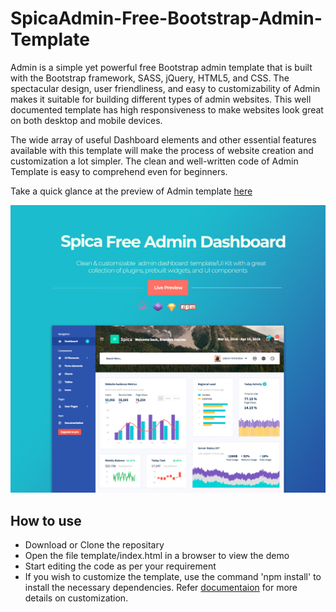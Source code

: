 # SpicaAdmin-Free-Bootstrap-Admin-Template

Admin is a simple yet powerful free Bootstrap admin template that is built with the Bootstrap framework, SASS, jQuery, HTML5, and CSS. The spectacular design, user friendliness, and easy to customizability of Admin makes it suitable for building different types of admin websites. This well documented template has high responsiveness to make websites look great on both desktop and mobile devices.

The wide array of useful Dashboard elements and other essential features available with this template will make the process of website creation and customization a lot simpler. The clean and well-written code of Admin Template is easy to comprehend even for beginners.

Take a quick glance at the preview of Admin template [here](http://www.bootstrapdash.com/demo/spica-free/template/index.html)

[![N|Solid](preview.jpg)](http://www.bootstrapdash.com/demo/spica-free/template/index.html)


<h2>How to use </h2>

<ul>
  <li>
    Download or Clone the repositary
  </li>
  <li>
    Open the file template/index.html in a browser to view the demo
  </li>
  <li>
    Start editing the code as per your requirement
  </li>
  <li>
    If you wish to customize the template, use the command 'npm install' to install the necessary dependencies. Refer <a href="http://www.bootstrapdash.com/demo/spica-free/template/docs/documentation.html">documentaion</a> for more details on customization.
  </li>
</ul>
